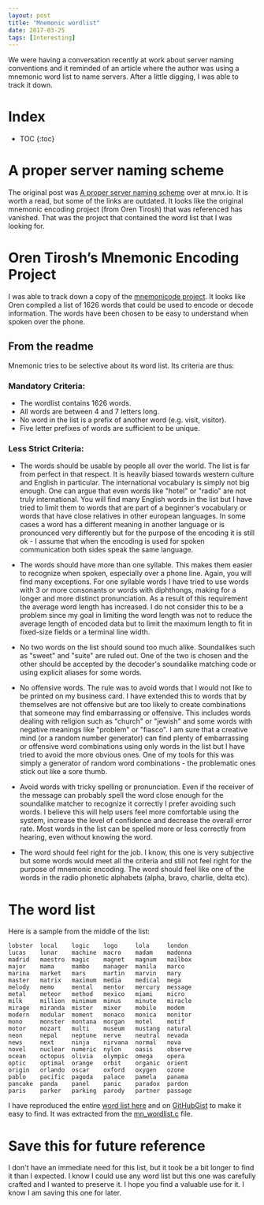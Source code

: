 ```yaml
---
layout: post
title: "Mnemonic wordlist"
date: 2017-03-25
tags: [Interesting]
---
```


We were having a conversation recently at work about server naming conventions and it reminded of an article where the author was using a mnemonic word list to name servers. After a little digging, I was able to track it down.

# Index

* TOC
{:toc}

# A proper server naming scheme

The original post was [A proper server naming scheme](http://mnx.io/blog/a-proper-server-naming-scheme/) over at mnx.io. It is worth a read, but some of the links are outdated. It looks like the original mnemonic encoding project (from Oren Tirosh) that was referenced has vanished. That was the project that contained the word list that I was looking for.

# Oren Tirosh’s Mnemonic Encoding Project

I was able to track down a copy of the [mnemonicode project](https://github.com/singpolyma/mnemonicode). It looks like Oren compiled a list of 1626 words that could be used to encode or decode information. The words have been chosen to be easy to understand when spoken over the phone.

## From the readme

Mnemonic tries to be selective about its word list. Its criteria are thus:

### Mandatory Criteria:

 - The wordlist contains 1626 words.
 - All words are between 4 and 7 letters long.
 - No word in the list is a prefix of another word (e.g. visit,
   visitor).
 - Five letter prefixes of words are sufficient to be unique. 

### Less Strict Criteria:

  - The words should be usable by people all over the world. The list
    is far from perfect in that respect. It is heavily biased towards
    western culture and English in particular. The international
    vocabulary is simply not big enough. One can argue that even words
    like "hotel" or "radio" are not truly international. You will find
    many English words in the list but I have tried to limit them to
    words that are part of a beginner's vocabulary or words that have
    close relatives in other european languages. In some cases a word
    has a different meaning in another language or is pronounced very
    differently but for the purpose of the encoding it is still ok - I
    assume that when the encoding is used for spoken communication
    both sides speak the same language.

  - The words should have more than one syllable. This makes them
    easier to recognize when spoken, especially over a phone
    line. Again, you will find many exceptions. For one syllable words
    I have tried to use words with 3 or more consonants or words with
    diphthongs, making for a longer and more distinct
    pronunciation. As a result of this requirement the average word
    length has increased. I do not consider this to be a problem since
    my goal in limiting the word length was not to reduce the average
    length of encoded data but to limit the maximum length to fit in
    fixed-size fields or a terminal line width.

  - No two words on the list should sound too much alike. Soundalikes
    such as "sweet" and "suite" are ruled out. One of the two is
    chosen and the other should be accepted by the decoder's
    soundalike matching code or using explicit aliases for some words.

  - No offensive words. The rule was to avoid words that I would not
    like to be printed on my business card. I have extended this to
    words that by themselves are not offensive but are too likely to
    create combinations that someone may find embarrassing or
    offensive. This includes words dealing with religion such as
    "church" or "jewish" and some words with negative meanings like
    "problem" or "fiasco". I am sure that a creative mind (or a random
    number generator) can find plenty of embarrassing or offensive word
    combinations using only words in the list but I have tried to
    avoid the more obvious ones. One of my tools for this was simply a
    generator of random word combinations - the problematic ones stick
    out like a sore thumb.

  - Avoid words with tricky spelling or pronunciation. Even if the
    receiver of the message can probably spell the word close enough
    for the soundalike matcher to recognize it correctly I prefer
    avoiding such words. I believe this will help users feel more
    comfortable using the system, increase the level of confidence and
    decrease the overall error rate. Most words in the list can be
    spelled more or less correctly from hearing, even without knowing
    the word.

  - The word should feel right for the job. I know, this one is very
    subjective but some words would meet all the criteria and still
    not feel right for the purpose of mnemonic encoding. The word
    should feel like one of the words in the radio phonetic alphabets
    (alpha, bravo, charlie, delta etc).


# The word list

Here is a sample from the middle of the list:

    lobster  local    logic    logo     lola     london   
    lucas    lunar    machine  macro    madam    madonna  
    madrid   maestro  magic    magnet   magnum   mailbox  
    major    mama     mambo    manager  manila   marco    
    marina   market   mars     martin   marvin   mary     
    master   matrix   maximum  media    medical  mega     
    melody   memo     mental   mentor   mercury  message  
    metal    meteor   method   mexico   miami    micro    
    milk     million  minimum  minus    minute   miracle  
    mirage   miranda  mister   mixer    mobile   modem    
    modern   modular  moment   monaco   monica   monitor  
    mono     monster  montana  morgan   motel    motif    
    motor    mozart   multi    museum   mustang  natural  
    neon     nepal    neptune  nerve    neutral  nevada   
    news     next     ninja    nirvana  normal   nova     
    novel    nuclear  numeric  nylon    oasis    observe  
    ocean    octopus  olivia   olympic  omega    opera    
    optic    optimal  orange   orbit    organic  orient   
    origin   orlando  oscar    oxford   oxygen   ozone    
    pablo    pacific  pagoda   palace   pamela   panama   
    pancake  panda    panel    panic    paradox  pardon   
    paris    parker   parking  parody   partner  passage  

I have reproduced the entire [word list here](\public\mnemonicwordlist.txt) and on [GitHubGist](https://gist.github.com/KevinMarquette/343c2436d24539cc5eabacbfd98ab754) to make it easy to find. It was extracted from the [mn_wordlist.c](https://github.com/singpolyma/mnemonicode/blob/master/mn_wordlist.c) file.

# Save this for future reference

I don't have an immediate need for this list, but it took be a bit longer to find it than I expected. I know I could use any word list but this one was carefully crafted and I wanted to preserve it. I hope you find a valuable use for it. I know I am saving this one for later.
